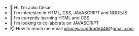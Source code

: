 - 👋 Hi, I’m Julio Cesar
- 👀 I’m interested in HTML, CSS, JAVASCRIPT and NODEJS. 
- 🌱 I’m currently learning HTML and CSS.
- 💞️ I’m looking to collaborate on JAVASCRIPT
- 📫 How to reach me email juliocesarandrade446@gmail.com 

<!---
Jhuliosc/Jhuliosc is a ✨ special ✨ repository because its `README.md` (this file) appears on your GitHub profile.
You can click the Preview link to take a look at your changes.
--->
